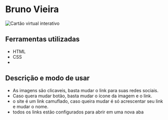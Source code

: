 <h1 text-align: center;> Bruno Vieira </h1>

<img src="./Assets/Cartão virtual.png" alt="Cartão virtual interativo">

<h2> Ferramentas utilizadas</h2>
<ul>
<li>HTML</li>
<li>CSS<li>
</ul>

<h2>Descrição e modo de usar</h2>
<ul>
<li> As imagens são clicaveis, basta mudar o link para suas redes sociais.</li>
<li> Caso quera mudar botão, basta mudar o ícone da imagem e o link.</li>
<li> o site é um link camuflado, caso queira mudar é só acrescentar seu link e mudar o nome.</li>
<li> todos os links estão configurados para abrir em uma nova aba</li>
</ul>